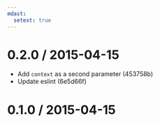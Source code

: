 ```yaml
---
mdast:
  setext: true
---
```


0.2.0 / 2015-04-15
==================

*   Add `context` as a second parameter (453758b)
*   Update eslint (6e5d66f)

0.1.0 / 2015-04-15
==================
